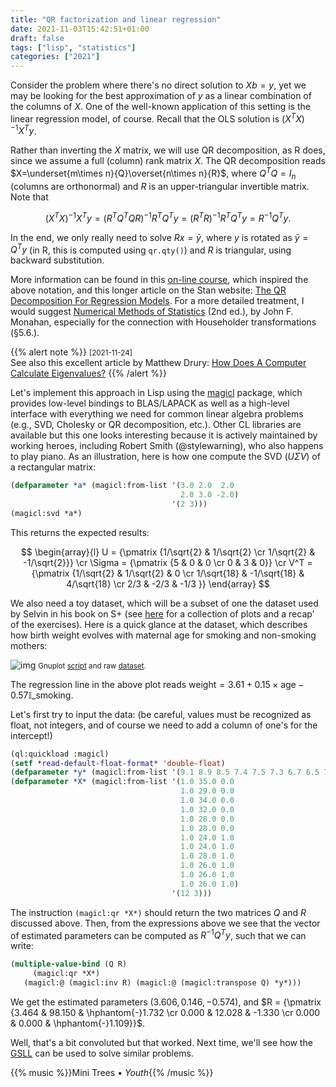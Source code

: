 ```yaml
---
title: "QR factorization and linear regression"
date: 2021-11-03T15:42:51+01:00
draft: false
tags: ["lisp", "statistics"]
categories: ["2021"]
---
```


Consider the problem where there's no direct solution to $Xb = y$, yet we may be looking for the best approximation of $y$ as a linear combination of the columns of $X$. One of the well-known application of this setting is the linear regression model, of course. Recall that the OLS solution is $\left(X^TX\right)^{-1}X^Ty$.

Rather than inverting the $X$ matrix, we will use QR decomposition, as R does, since we assume a full (column) rank matrix $X$. The QR decomposition reads $X=\underset{m\times n}{Q}\overset{n\times n}{R}$, where $Q^TQ=I_n$ (columns are orthonormal) and $R$ is an upper-triangular invertible matrix. Note that

$$ \left(X^TX\right)^{-1}X^Ty = \left(R^TQ^TQR\right)^{-1}R^TQ^Ty = \left(R^TR\right)^{-1}R^TQ^Ty = R^{-1}Q^Ty. $$

In the end, we only really need to solve $Rx = \bar y$, where $y$ is rotated as $\bar y = Q^Ty$ (in R, this is computed using `qr.qty()`) and $R$ is triangular, using backward substitution.

More information can be found in this [on-line course](https://inst.eecs.berkeley.edu/~ee127/sp21/livebook/l_ols_ls_def.html), which inspired the above notation, and this longer article on the Stan website: [The QR Decomposition For Regression Models](https://mc-stan.org/users/documentation/case-studies/qr_regression.html). For a more detailed treatment, I would suggest [Numerical Methods of Statistics](https://www4.stat.ncsu.edu/~monahan/nmos2/toc.html) (2nd ed.), by John F. Monahan, especially for the connection with Householder transformations (§5.6.).

{{% alert note %}}
<small>[2021-11-24]</small><br>
See also this excellent article by Matthew Drury: [How Does A Computer Calculate Eigenvalues?](https://madrury.github.io/jekyll/update/statistics/2017/10/04/qr-algorithm.html)
{{% /alert %}}

Let's implement this approach in Lisp using the [magicl](https://github.com/quil-lang/magicl) package, which provides low-level bindings to BLAS/LAPACK as well as a high-level interface with everything we need for common linear algebra problems (e.g., SVD, Cholesky or QR decomposition, etc.). Other CL libraries are available but this one looks interesting because it is actively maintained by working heroes, including Robert Smith (@stylewarning), who also happens to play piano. As an illustration, here is how one compute the SVD ($U\Sigma V$) of a rectangular matrix:

```lisp
(defparameter *a* (magicl:from-list '(3.0 2.0  2.0
                                      2.0 3.0 -2.0)
                                    '(2 3)))
(magicl:svd *a*)
```

This returns the expected results:

$$
\begin{array}{l}
U = {\pmatrix {1/\sqrt{2} & 1/\sqrt{2} \cr 1/\sqrt{2} & -1/\sqrt{2}}} \cr
 \Sigma = {\pmatrix {5 & 0 & 0 \cr 0 & 3 & 0}} \cr
 V^T = {\pmatrix {1/\sqrt{2} & 1/\sqrt{2} & 0 \cr 1/\sqrt{18} & -1/\sqrt{18} & 4/\sqrt{18} \cr 2/3 & -2/3 & -1/3 }}
\end{array}
$$

We also need a toy dataset, which will be a subset of one the dataset used by Selvin in his book on S+ (see [here](https://aliquote.org/pub/MABMUSPlus/) for a collection of plots and a recap' of the exercises). Here is a quick glance at the dataset, which describes how birth weight evolves with maternal age for smoking and non-smoking mothers:

![img](/img/selvin-reg.png)
<small>Gnuplot [script](/img/selvin-reg.gp) and raw [dataset](/pub/selvin-reg.dat).</small>

The regression line in the above plot reads $\text{weight} = 3.61 + 0.15\times\text{age}      - 0.57\mathbb{I}\_{\text{smoking}}$.

Let's first try to input the data: (be careful, values must be recognized as float, not integers, and of course we need to add a column of one's for the intercept!)

```lisp
(ql:quickload :magicl)
(setf *read-default-float-format* 'double-float)
(defparameter *y* (magicl:from-list '(9.1 8.9 8.5 7.4 7.5 7.3 6.7 6.5 7.2 6.5 6.6 7.1) '(12 1)))
(defparameter *X* (magicl:from-list '(1.0 35.0 0.0
                                      1.0 29.0 0.0
                                      1.0 34.0 0.0
                                      1.0 32.0 0.0
                                      1.0 28.0 0.0
                                      1.0 28.0 0.0
                                      1.0 24.0 1.0
                                      1.0 24.0 1.0
                                      1.0 28.0 1.0
                                      1.0 26.0 1.0
                                      1.0 26.0 1.0
                                      1.0 26.0 1.0)
                                    '(12 3)))
```

The instruction `(magicl:qr *X*)` should return the two matrices $Q$ and $R$ discussed above. Then, from the expressions above we see that the vector of estimated parameters can be computed as $R^{-1}Q^Ty$, such that we can write:

```lisp
(multiple-value-bind (Q R)
     (magicl:qr *X*)
   (magicl:@ (magicl:inv R) (magicl:@ (magicl:transpose Q) *y*)))
```

We get the estimated parameters $(3.606, 0.146, -0.574)$, and $R = {\pmatrix {3.464 & 98.150 & \hphantom{-}1.732 \cr 0.000 & 12.028 & -1.330 \cr 0.000 & 0.000 & \hphantom{-}1.109}}$.

Well, that's a bit convoluted but that worked. Next time, we'll see how the [GSLL](https://common-lisp.net/project/gsll/) can be used to solve similar problems.

{{% music %}}Mini Trees • _Youth_{{% /music %}}

